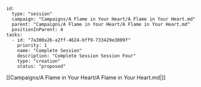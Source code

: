 
```RpgManager4
id: 
  type: "session"
  campaign: "Campaigns/A Flame in Your Heart/A Flame in Your Heart.md"
  parent: "Campaigns/A Flame in Your Heart/A Flame in Your Heart.md"
  positionInParent: 4
tasks: 
  - id: "7a300a26-a2ff-4624-bff9-733429e3009f"
    priority: 1
    name: "Complete Session"
    description: "Complete Session Session Four"
    type: "creation"
    status: "proposed"
```

[[Campaigns/A Flame in Your Heart/A Flame in Your Heart.md|]]